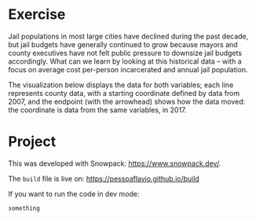 # Exercise

Jail populations in most large cities have declined during the past decade, but jail budgets have generally continued to grow because mayors and county executives have not felt public pressure to downsize jail budgets accordingly. What can we learn by looking at this historical data – with a focus on average cost per-person incarcerated and annual jail population.

The visualization below displays the data for both variables; each line represents county data, with a starting coordinate defined by data from 2007, and the endpoint (with the arrowhead) shows how the data moved: the coordinate is data from the same variables, in 2017.

# Project

This was developed with Snowpack: https://www.snowpack.dev/. 

The `build` file is live on: https://pessoaflavio.github.io/build

If you want to run the code in dev mode:

```
something
```
